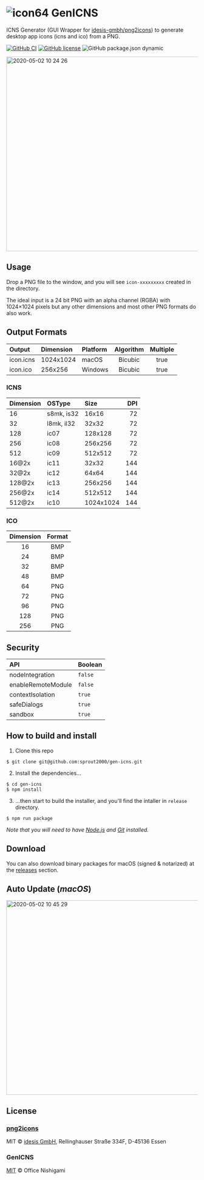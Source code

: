 # ![icon64](https://user-images.githubusercontent.com/52094761/80297794-80f1f580-87c1-11ea-9726-39fa0efe9581.png) GenICNS

ICNS Generator (GUI Wrapper for [idesis-gmbh/png2icons](https://github.com/idesis-gmbh/png2icons)) to generate desktop app icons (icns and ico) from a PNG.

[![GitHub CI](https://github.com/sprout2000/gen-icns/workflows/GitHub%20CI/badge.svg)](https://github.com/sprout2000/gen-icns/actions?query=workflow%3A%22GitHub+CI%22)
[![GitHub license](https://img.shields.io/github/license/sprout2000/gen-icns)](https://github.com/sprout2000/gen-icns/blob/master/LICENSE.md)
![GitHub package.json dynamic](https://img.shields.io/github/package-json/keywords/sprout2000/gen-icns)

<img width="512" alt="2020-05-02 10 24 26" src="https://user-images.githubusercontent.com/52094761/80851880-4d9ae500-8c5f-11ea-8794-d2ad95e8a34d.png">


## Usage

Drop a PNG file to the window, and you will see `icon-xxxxxxxxx` created in the directory.

The ideal input is a 24 bit PNG with an alpha channel (RGBA) with 1024×1024 pixels but any other dimensions and most other PNG formats do also work. 

## Output Formats

Output | Dimension | Platform | Algorithm | Multiple
:--- | :--- | :--- | :---: | :---:
icon.icns | 1024x1024 | macOS | Bicubic | true
icon.ico | 256x256 | Windows | Bicubic | true

### ICNS

Dimension | OSType | Size | DPI
:--- | :--- | :--- | ---:
16 | s8mk, is32 | 16x16 | 72
32 | l8mk, il32 | 32x32 | 72
128 | ic07 | 128x128 | 72
256 | ic08 | 256x256 | 72
512 | ic09 | 512x512 | 72
16@2x | ic11 | 32x32 | 144
32@2x | ic12 | 64x64 | 144
128@2x | ic13 | 256x256 | 144
256@2x | ic14 | 512x512 | 144
512@2x | ic10 | 1024x1024 | 144

### ICO

Dimension | Format
:---: | :---:
16 | BMP
24 | BMP
32 | BMP
48 | BMP
64 | PNG
72 | PNG
96 | PNG
128 | PNG
256 | PNG

## Security

API | Boolean
:--- | :---
nodeIntegration | `false`
enableRemoteModule | `false`
contextIsolation | `true`
safeDialogs | `true`
sandbox | `true`

## How to build and install

1. Clone this repo

```
$ git clone git@github.com:sprout2000/gen-icns.git
```

2. Install the dependencies...

```
$ cd gen-icns
$ npm install
```

3. ...then start to build the installer, and you'll find the intaller in `release` directory.

```
$ npm run package
```

*Note that you will need to have [Node.js](https://nodejs.org/en/) and [Git](https://git-scm.com/) installed.*

## Download

You can also download binary packages for macOS (signed & notarized) at the [releases](https://github.com/sprout2000/gen-icns/releases) section.

## Auto Update (*macOS*)

<img width="512" alt="2020-05-02 10 45 29" src="https://user-images.githubusercontent.com/52094761/80852249-1974f380-8c62-11ea-850c-f62db6acaa71.png">

## License

### [png2icons](https://github.com/idesis-gmbh/png2icons)

MIT © [idesis GmbH](https://www.idesis.de), Rellinghauser Straße 334F, D-45136 Essen

### GenICNS

[MIT](https://github.com/sprout2000/lessview/blob/master/LICENSE.md) © Office Nishigami
